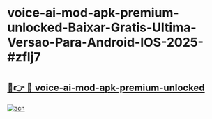 # voice-ai-mod-apk-premium-unlocked-Baixar-Gratis-Ultima-Versao-Para-Android-IOS-2025-#zflj7

# <h2><a href="https://ainizakaria.my?title=voice-ai-mod-apk-premium-unlocked&ref=24M">🔗👉 🔴 voice-ai-mod-apk-premium-unlocked</a></h2>

[![acn](https://github.com/user-attachments/assets/0f9c940e-d8b0-45ae-aac7-cd30a18b3e1c)](https://ainizakaria.my?title=voice-ai-mod-apk-premium-unlocked&ref=24M)

